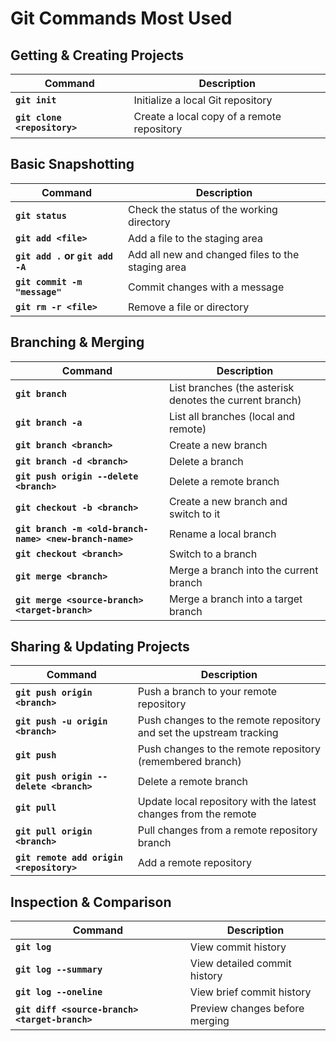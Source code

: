 # Git Commands Most Used

## Getting & Creating Projects

| Command | Description |
| ------- | ----------- |
| **`git init`** | Initialize a local Git repository |
| **`git clone <repository>`** | Create a local copy of a remote repository |

## Basic Snapshotting

| Command | Description |
| ------- | ----------- |
| **`git status`** | Check the status of the working directory |
| **`git add <file>`** | Add a file to the staging area |
| **`git add .` or `git add -A`** | Add all new and changed files to the staging area |
| **`git commit -m "message"`** | Commit changes with a message |
| **`git rm -r <file>`** | Remove a file or directory |

## Branching & Merging

| Command | Description |
| ------- | ----------- |
| **`git branch`** | List branches (the asterisk denotes the current branch) |
| **`git branch -a`** | List all branches (local and remote) |
| **`git branch <branch>`** | Create a new branch |
| **`git branch -d <branch>`** | Delete a branch |
| **`git push origin --delete <branch>`** | Delete a remote branch |
| **`git checkout -b <branch>`** | Create a new branch and switch to it |
| **`git branch -m <old-branch-name> <new-branch-name>`** | Rename a local branch |
| **`git checkout <branch>`** | Switch to a branch |
| **`git merge <branch>`** | Merge a branch into the current branch |
| **`git merge <source-branch> <target-branch>`** | Merge a branch into a target branch |

## Sharing & Updating Projects

| Command | Description |
| ------- | ----------- |
| **`git push origin <branch>`** | Push a branch to your remote repository |
| **`git push -u origin <branch>`** | Push changes to the remote repository and set the upstream tracking |
| **`git push`** | Push changes to the remote repository (remembered branch) |
| **`git push origin --delete <branch>`** | Delete a remote branch |
| **`git pull`** | Update local repository with the latest changes from the remote |
| **`git pull origin <branch>`** | Pull changes from a remote repository branch |
| **`git remote add origin <repository>`** | Add a remote repository |

## Inspection & Comparison

| Command | Description |
| ------- | ----------- |
| **`git log`** | View commit history |
| **`git log --summary`** | View detailed commit history |
| **`git log --oneline`** | View brief commit history |
| **`git diff <source-branch> <target-branch>`** | Preview changes before merging |
